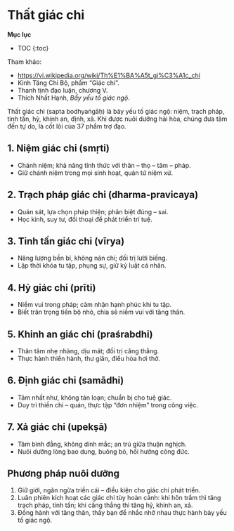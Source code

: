 # Thất giác chi

**Mục lục**

- TOC
{:toc}

Tham khảo:

- <https://vi.wikipedia.org/wiki/Th%E1%BA%A5t_gi%C3%A1c_chi>
- Kinh Tăng Chi Bộ, phẩm “Giác chi”.
- Thanh tịnh đạo luận, chương V.
- Thích Nhất Hạnh, *Bẩy yếu tố giác ngộ*.

Thất giác chi (sapta bodhyaṅgāḥ) là bảy yếu tố giác ngộ: niệm, trạch pháp, tinh tấn, hỷ, khinh an, định, xả. Khi được nuôi dưỡng hài hòa, chúng đưa tâm đến tự do, là cốt lõi của 37 phẩm trợ đạo.

## 1. Niệm giác chi (smṛti)

- Chánh niệm; khả năng tỉnh thức với thân – thọ – tâm – pháp.
- Giữ chánh niệm trong mọi sinh hoạt, quán tứ niệm xứ.

## 2. Trạch pháp giác chi (dharma-pravicaya)

- Quán sát, lựa chọn pháp thiện; phân biệt đúng – sai.
- Học kinh, suy tư, đối thoại để phát triển trí tuệ.

## 3. Tinh tấn giác chi (vīrya)

- Năng lượng bền bỉ, không nản chí; đối trị lười biếng.
- Lập thời khóa tu tập, phụng sự, giữ kỷ luật cá nhân.

## 4. Hỷ giác chi (prīti)

- Niềm vui trong pháp; cảm nhận hạnh phúc khi tu tập.
- Biết trân trọng tiến bộ nhỏ, chia sẻ niềm vui với tăng thân.

## 5. Khinh an giác chi (praśrabdhi)

- Thân tâm nhẹ nhàng, dịu mát; đối trị căng thẳng.
- Thực hành thiền hành, thư giãn, điều hòa hơi thở.

## 6. Định giác chi (samādhi)

- Tâm nhất như, không tán loạn; chuẩn bị cho tuệ giác.
- Duy trì thiền chỉ – quán, thực tập “đơn nhiệm” trong công việc.

## 7. Xả giác chi (upekṣā)

- Tâm bình đẳng, không dính mắc; an trú giữa thuận nghịch.
- Nuôi dưỡng lòng bao dung, buông bỏ, hồi hướng công đức.

## Phương pháp nuôi dưỡng

1. Giữ giới, ngăn ngừa triền cái – điều kiện cho giác chi phát triển.
2. Luân phiên kích hoạt các giác chi tùy hoàn cảnh: khi hôn trầm thì tăng trạch pháp, tinh tấn; khi căng thẳng thì tăng hỷ, khinh an, xả.
3. Đồng hành với tăng thân, thầy bạn để nhắc nhở nhau thực hành bảy yếu tố giác ngộ.
